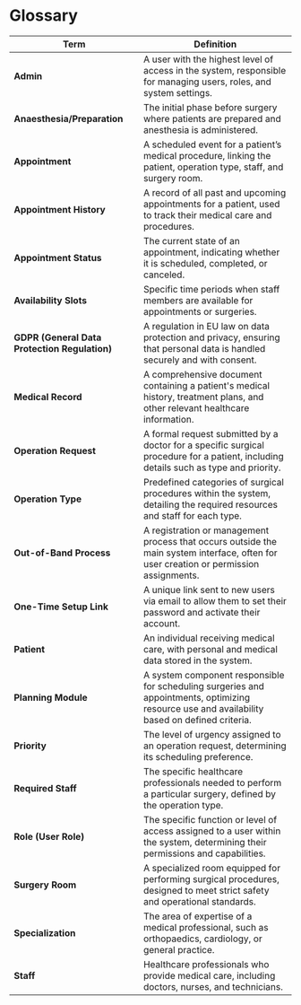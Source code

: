 ﻿# Glossary

| **Term**                                      | **Definition**                                                                                                                                |
|-----------------------------------------------|-----------------------------------------------------------------------------------------------------------------------------------------------|
| **Admin**                                     | A user with the highest level of access in the system, responsible for managing users, roles, and system settings.                            |
| **Anaesthesia/Preparation**                   | The initial phase before surgery where patients are prepared and anesthesia is administered.                                                  |
| **Appointment**                               | A scheduled event for a patient’s medical procedure, linking the patient, operation type, staff, and surgery room.                            |
| **Appointment History**                       | A record of all past and upcoming appointments for a patient, used to track their medical care and procedures.                                |
| **Appointment Status**                        | The current state of an appointment, indicating whether it is scheduled, completed, or canceled.                                              |
| **Availability Slots**                        | Specific time periods when staff members are available for appointments or surgeries.                                                         |
| **GDPR (General Data Protection Regulation)** | A regulation in EU law on data protection and privacy, ensuring that personal data is handled securely and with consent.                      |
| **Medical Record**                            | A comprehensive document containing a patient's medical history, treatment plans, and other relevant healthcare information.                  |
| **Operation Request**                         | A formal request submitted by a doctor for a specific surgical procedure for a patient, including details such as type and priority.          |
| **Operation Type**                            | Predefined categories of surgical procedures within the system, detailing the required resources and staff for each type.                     |
| **Out-of-Band Process**                       | A registration or management process that occurs outside the main system interface, often for user creation or permission assignments.        |
| **One-Time Setup Link**                       | A unique link sent to new users via email to allow them to set their password and activate their account.                                     |
| **Patient**                                   | An individual receiving medical care, with personal and medical data stored in the system.                                                    |
| **Planning Module**                           | A system component responsible for scheduling surgeries and appointments, optimizing resource use and availability based on defined criteria. |
| **Priority**                                  | The level of urgency assigned to an operation request, determining its scheduling preference.                                                 |
| **Required Staff**                            | The specific healthcare professionals needed to perform a particular surgery, defined by the operation type.                                  |
| **Role (User Role)**                          | The specific function or level of access assigned to a user within the system, determining their permissions and capabilities.                |
| **Surgery Room**                              | A specialized room equipped for performing surgical procedures, designed to meet strict safety and operational standards.                     |
| **Specialization**                            | The area of expertise of a medical professional, such as orthopaedics, cardiology, or general practice.                                       |
| **Staff**                                     | Healthcare professionals who provide medical care, including doctors, nurses, and technicians.                                                |